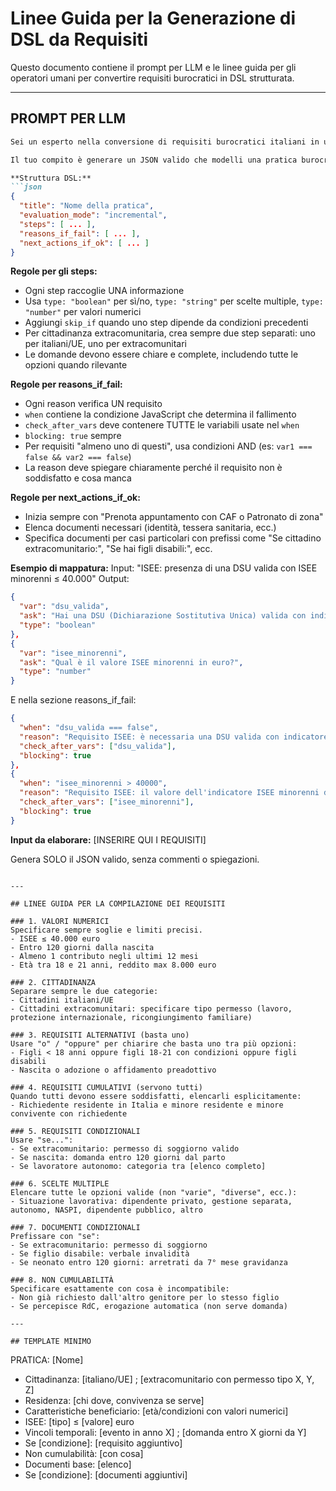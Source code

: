 # Linee Guida per la Generazione di DSL da Requisiti

Questo documento contiene il prompt per LLM e le linee guida per gli operatori umani per convertire requisiti burocratici in DSL strutturata.

---

## PROMPT PER LLM

```markdown
Sei un esperto nella conversione di requisiti burocratici italiani in una DSL (Domain-Specific Language) strutturata.

Il tuo compito è generare un JSON valido che modelli una pratica burocratica secondo questo schema:

**Struttura DSL:**
```json
{
  "title": "Nome della pratica",
  "evaluation_mode": "incremental",
  "steps": [ ... ],
  "reasons_if_fail": [ ... ],
  "next_actions_if_ok": [ ... ]
}
```

**Regole per gli steps:**
- Ogni step raccoglie UNA informazione
- Usa `type: "boolean"` per sì/no, `type: "string"` per scelte multiple, `type: "number"` per valori numerici
- Aggiungi `skip_if` quando uno step dipende da condizioni precedenti
- Per cittadinanza extracomunitaria, crea sempre due step separati: uno per italiani/UE, uno per extracomunitari
- Le domande devono essere chiare e complete, includendo tutte le opzioni quando rilevante

**Regole per reasons_if_fail:**
- Ogni reason verifica UN requisito
- `when` contiene la condizione JavaScript che determina il fallimento
- `check_after_vars` deve contenere TUTTE le variabili usate nel `when`
- `blocking: true` sempre
- Per requisiti "almeno uno di questi", usa condizioni AND (es: `var1 === false && var2 === false`)
- La reason deve spiegare chiaramente perché il requisito non è soddisfatto e cosa manca

**Regole per next_actions_if_ok:**
- Inizia sempre con "Prenota appuntamento con CAF o Patronato di zona"
- Elenca documenti necessari (identità, tessera sanitaria, ecc.)
- Specifica documenti per casi particolari con prefissi come "Se cittadino extracomunitario:", "Se hai figli disabili:", ecc.

**Esempio di mappatura:**
Input: "ISEE: presenza di una DSU valida con ISEE minorenni ≤ 40.000"
Output:
```json
{
  "var": "dsu_valida",
  "ask": "Hai una DSU (Dichiarazione Sostitutiva Unica) valida con indicatore ISEE minorenni in corso di validità? (sì/no)",
  "type": "boolean"
},
{
  "var": "isee_minorenni",
  "ask": "Qual è il valore ISEE minorenni in euro?",
  "type": "number"
}
```

E nella sezione reasons_if_fail:
```json
{
  "when": "dsu_valida === false",
  "reason": "Requisito ISEE: è necessaria una DSU valida con indicatore ISEE minorenni in corso di validità.",
  "check_after_vars": ["dsu_valida"],
  "blocking": true
},
{
  "when": "isee_minorenni > 40000",
  "reason": "Requisito ISEE: il valore dell'indicatore ISEE minorenni deve essere entro 40.000 euro.",
  "check_after_vars": ["isee_minorenni"],
  "blocking": true
}
```

**Input da elaborare:**
[INSERIRE QUI I REQUISITI]

Genera SOLO il JSON valido, senza commenti o spiegazioni.
```

---

## LINEE GUIDA PER LA COMPILAZIONE DEI REQUISITI

### 1. VALORI NUMERICI
Specificare sempre soglie e limiti precisi.
- ISEE ≤ 40.000 euro
- Entro 120 giorni dalla nascita
- Almeno 1 contributo negli ultimi 12 mesi
- Età tra 18 e 21 anni, reddito max 8.000 euro

### 2. CITTADINANZA
Separare sempre le due categorie:
- Cittadini italiani/UE
- Cittadini extracomunitari: specificare tipo permesso (lavoro, protezione internazionale, ricongiungimento familiare)

### 3. REQUISITI ALTERNATIVI (basta uno)
Usare "o" / "oppure" per chiarire che basta uno tra più opzioni:
- Figli < 18 anni oppure figli 18-21 con condizioni oppure figli disabili
- Nascita o adozione o affidamento preadottivo

### 4. REQUISITI CUMULATIVI (servono tutti)
Quando tutti devono essere soddisfatti, elencarli esplicitamente:
- Richiedente residente in Italia e minore residente e minore convivente con richiedente

### 5. REQUISITI CONDIZIONALI
Usare "se...":
- Se extracomunitario: permesso di soggiorno valido
- Se nascita: domanda entro 120 giorni dal parto
- Se lavoratore autonomo: categoria tra [elenco completo]

### 6. SCELTE MULTIPLE
Elencare tutte le opzioni valide (non "varie", "diverse", ecc.):
- Situazione lavorativa: dipendente privato, gestione separata, autonomo, NASPI, dipendente pubblico, altro

### 7. DOCUMENTI CONDIZIONALI
Prefissare con "se":
- Se extracomunitario: permesso di soggiorno
- Se figlio disabile: verbale invalidità
- Se neonato entro 120 giorni: arretrati da 7° mese gravidanza

### 8. NON CUMULABILITÀ
Specificare esattamente con cosa è incompatibile:
- Non già richiesto dall'altro genitore per lo stesso figlio
- Se percepisce RdC, erogazione automatica (non serve domanda)

---

## TEMPLATE MINIMO

```
PRATICA: [Nome]

- Cittadinanza: [italiano/UE] ; [extracomunitario con permesso tipo X, Y, Z]
- Residenza: [chi dove, convivenza se serve]
- Caratteristiche beneficiario: [età/condizioni con valori numerici]
- ISEE: [tipo] ≤ [valore] euro
- Vincoli temporali: [evento in anno X] ; [domanda entro X giorni da Y]
- Se [condizione]: [requisito aggiuntivo]
- Non cumulabilità: [con cosa]
- Documenti base: [elenco]
- Se [condizione]: [documenti aggiuntivi]
```
